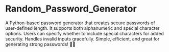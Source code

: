 # Random_Password_Generator
A Python-based password generator that creates secure passwords of user-defined length. It supports both alphanumeric and special character options. Users can specify whether to include special characters for added security. Handles invalid inputs gracefully. Simple, efficient, and great for generating strong passwords! 🚀🔑
